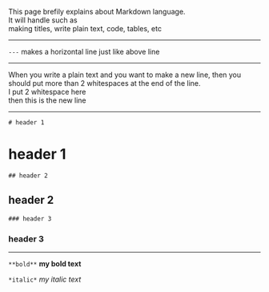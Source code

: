 This page brefily explains about Markdown language.  
It will handle such as  
making titles, write plain text, code, tables, etc

---
`---` makes a horizontal line just like above line

---
When you write a plain text and you want to make a new line, then you should put more than 2 whitespaces at the end of the line.  
I put 2 whitespace here  
then this is the new line

---
`# header 1`  
# header 1  

`## header 2`  
## header 2  

`### header 3`  
### header 3  

---
`**bold**`
**my bold text**  

`*italic*`
*my italic text*

